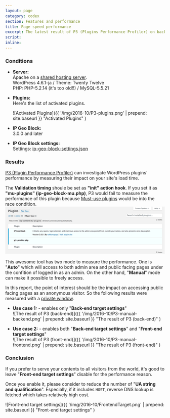 ```yaml
---
layout: page
category: codex
section: Features and performance
title: Page speed performance
excerpt: The latest result of P3 (Plugins Performance Profiler) on back-end and front-end.
script:
inline:
---
```


### Conditions ###
- **Server:**  
  Apache on a [shared hosting server](http://homepage.nifty.com/ "LaCoocan").  
  WordPress 4.6.1-ja / Theme: Twenty Twelve  
  PHP: PHP-5.2.14 (it's too old!!) / MySQL-5.5.21

- **Plugins:**  
  Here's the list of activated plugins.  
  
  ![Activated Plugins]({{ '/img/2016-10/P3-plugins.png' | prepend: site.baseurl }}
   "Activated Plugins"
  )

- **IP Geo Block:**  
  3.0.0 and later

- **IP Geo Block settings:**  
  Settings:
  [ip-geo-block-settings.json](https://gist.github.com/tokkonopapa/a6805c53b32e0fb1dc49c19434e81591 "IP Geo Block settings for performance measure.")  

### Results ###

[P3 (Plugin Performance Profiler)](https://wordpress.org/plugins/p3-profiler/ "P3 (Plugin Performance Profiler) &mdash; WordPress Plugins")
can investigate WordPress plugins' performance by measuring their impact on 
your site's load time.

<div class="alert alert-info">
    The <strong>Validation timing</strong> shoule be set as 
    <strong>"init" action hook</strong>. If you set it as 
    <strong>"mu-plugins" (ip-geo-block-mu.php)</strong>, P3 would fail to 
    measure the performance of this plugin because 
    <a href="https://codex.wordpress.org/Must_Use_Plugins" title="Must Use Plugins &laquo; WordPress Codex">Must-use plugins</a>
    would be into the race condition.  
    <img src="/img/2016-10/P3-mu-plugins.png" title="Must-use Plugins" />
</div>

This awesome tool has two mode to measure the performance. One is "**Auto**" 
which will access to both admin area and public facing pages under the 
confition of logged in as an admin. On the other hand, "**Manual**" mode can 
make it possible to freely access.

In this report, the point of interest should be the impact on accessing public 
facing pages as an anonymous visitor. So the following results were measured 
with a [private window](https://support.mozilla.org/en-US/kb/private-browsing-use-firefox-without-history "Private Browsing - Use Firefox without saving history | Firefox Help").

- **Use case 1:** - enables only "**Back-end target settings**"  
  ![The result of P3 (back-end)]({{ '/img/2016-10/P3-manual-backend.png' | prepend: site.baseurl }}
   "The result of P3 (back-end)"
  )
  
- **Use case 2:** - enables both "**Back-end target settings**" and "**Front-end target settings**"  
  ![The result of P3 (front-end)]({{ '/img/2016-10/P3-manual-frontend.png' | prepend: site.baseurl }}
   "The result of P3 (front-end)"
  )

### Conclusion ###

If you prefer to serve your contents to all visitors from the world, it's good 
to leave "**Front-end target settings**" disable for the performance reason.

Once you enable it, please consider to reduce the number of "**UA string and 
qualification**". Especially, if it includes `HOST`, reverse DNS lookup is 
fetched which takes relatively high cost.

![Front-end target settings]({{ '/img/2016-10/FrontendTarget.png' | prepend: site.baseurl }}
 "Front-end target settings"
)


